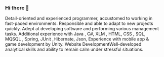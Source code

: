 ### Hi there 👋

Detail-oriented and experienced programmer, accustomed to working in fast-paced environments.
Responsible and able to adapt to new projects quickly. Adept at developing software and performing
various management tasks. Additional experience with Java , C#, XLM , HTML, CSS , SQL, MQSQL , Spring, JUnit ,Hibernate, Json,
Experience with mobile app & game development by Unity.
Website DevelopmentWell-developed analytical skills and ability to remain calm under stressful situations.
